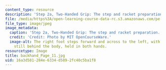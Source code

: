 ```yaml
---
content_type: resource
description: 'Step 2a, Two-Handed Grip: The step and racket preparation.'
file: /media/https%3A/open-learning-course-data-rc.s3.amazonaws.com/pe-710-tennis-spring-2007/16a3d581284e6334d5892fc40c5ba1f8_backhand_Page_11.jpg
file_type: image/jpeg
image_metadata:
  caption: 'Step 2a, Two-Handed Grip: The step and racket preparation.'
  credit: 'Credit: Photo by MIT OpenCourseWare.'
  image-alt: The right foot steps forward and across to the left, with the racket
    still behind the body, held in both hands.
resourcetype: Image
title: backhand_Page_11.jpg
uid: 16a3d581-284e-6334-d589-2fc40c5ba1f8
---
```

